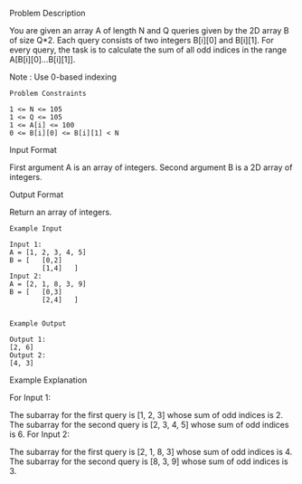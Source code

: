 Problem Description

You are given an array A of length N and Q queries given by the 2D array B of size Q*2. Each query consists of two integers B[i][0] and B[i][1].
For every query, the task is to calculate the sum of all odd indices in the range A[B[i][0]…B[i][1]].

Note : Use 0-based indexing
    
    
    Problem Constraints
    
    1 <= N <= 105
    1 <= Q <= 105
    1 <= A[i] <= 100
    0 <= B[i][0] <= B[i][1] < N


Input Format

First argument A is an array of integers.
Second argument B is a 2D array of integers.


Output Format

Return an array of integers.

    
    Example Input
    
    Input 1:
    A = [1, 2, 3, 4, 5]
    B = [   [0,2] 
            [1,4]   ]
    Input 2:
    A = [2, 1, 8, 3, 9]
    B = [   [0,3] 
            [2,4]   ]
    
    
    Example Output
    
    Output 1:
    [2, 6]
    Output 2:
    [4, 3]


Example Explanation

For Input 1:

The subarray for the first query is [1, 2, 3] whose sum of odd indices is 2.
The subarray for the second query is [2, 3, 4, 5] whose sum of odd indices is 6.
For Input 2:

The subarray for the first query is [2, 1, 8, 3] whose sum of odd indices is 4.
The subarray for the second query is [8, 3, 9] whose sum of odd indices is 3.